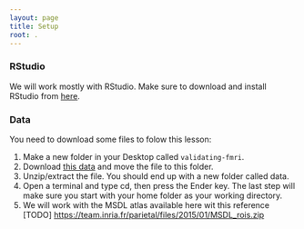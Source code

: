 ```yaml
---
layout: page
title: Setup
root: .
---
```


### RStudio
We will work mostly with RStudio.  Make sure to download and install RStudio from [here](www.rstudio.com).

### Data
You need to download some files to folow this lesson:
1. Make a new folder in your Desktop called `validating-fmri`.
1. Download [this data](notavail) and move the file to this folder.
2. Unzip/extract the file.  You should end  up with a new folder called data.
3. Open a terminal and type cd, then press the Ender key.  The last step will make sure you start with your home folder as your working directory.
4. We will work with the MSDL atlas available here wit this reference [TODO] https://team.inria.fr/parietal/files/2015/01/MSDL_rois.zip
